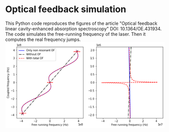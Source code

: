 # Optical feedback simulation

This Python code reproduces the figures of the article "Optical feedback linear cavity-enhanced absorption spectroscopy" DOI: 10.1364/OE.431934. 
The code simulates the free-running frequency of the laser. Then it computes the real frequency jumps.
![Free running frequency](https://github.com/MaloBriend/optical_feedback_simulation/blob/main/free_running_frequency.png?raw=true)
